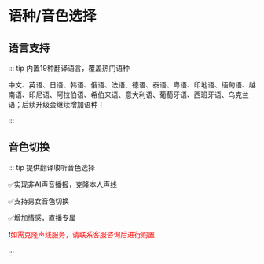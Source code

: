 # 语种/音色选择

## 语言支持

::: tip 内置19种翻译语言，覆盖热门语种

中文、英语、日语、韩语、俄语、法语、德语、泰语、粤语、印地语、缅甸语、越南语、印尼语、阿拉伯语、希伯来语、意大利语、葡萄牙语、西班牙语、乌克兰语；后续升级会继续增加语种！

:::

## 音色切换

::: tip 提供翻译收听音色选择

✅实现非AI声音播报，克隆本人声线

✅支持男女音色切换

✅增加情感，直播专属

❗️<font style="color: red">如需克隆声线服务，请联系客服咨询后进行购置</font>

:::
